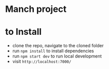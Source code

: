 # Manch project


# to Install
 * clone the repo, navigate to the cloned folder
 * run `npm install` to install dependencies
 * run `npm start dev` to run local development
 * visit `http://localhost:7000/` 

 